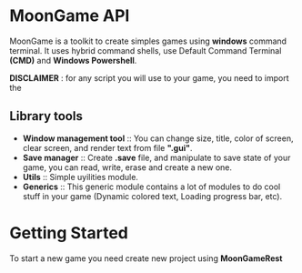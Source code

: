 # MoonGame API
MoonGame is a toolkit to create simples games using **windows** command terminal.
It uses hybrid command shells, use Default Command Terminal **(CMD)** and **Windows Powershell**.

**DISCLAIMER** : for any script you will use to your game, you need to import the 


## Library tools

 - **Window management tool** :: You can change size, title, color of screen, clear screen, and render text from file **".gui"**.
 - **Save manager** :: Create **.save** file, and manipulate to save state of your game, you can read, write, erase and create a new one.
 - **Utils** :: Simple uyilities module.
 - **Generics** :: This generic module contains a lot of modules to do cool stuff in your game (Dynamic colored text, Loading progress bar, etc).

# Getting Started

To start a new game you need create new project using **MoonGameRest**


